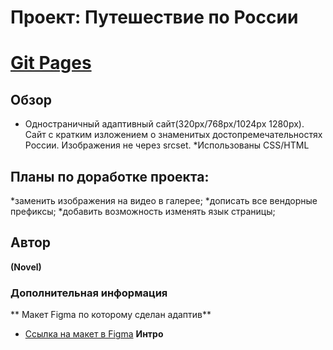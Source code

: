 # Проект: Путешествие по России
# [Git Pages](https://barahbabah.github.io/russian-travel/)
## Обзор
* Одностраничный адаптивный сайт(320px/768px/1024px 1280px).
Сайт с кратким изложением о знаменитых достопремечательностях России.
Изображения не через srcset.
*Использованы CSS/HTML
## Планы по доработке проекта:
*заменить изображения на видео в галерее;
*дописать все вендорные префиксы;
*добавить возможность изменять язык страницы;
## Автор
**(Novel)**  
### Дополнительная информация
** Макет Figma по которому сделан адаптив**
* [Ссылка на макет в Figma](https://www.figma.com/file/5S2WSbEFL6awjVWJ0NWL8Q/Sprint-3_-Russia-_-desktop-mobile?node-id=28503%3A0)
**Интро**
